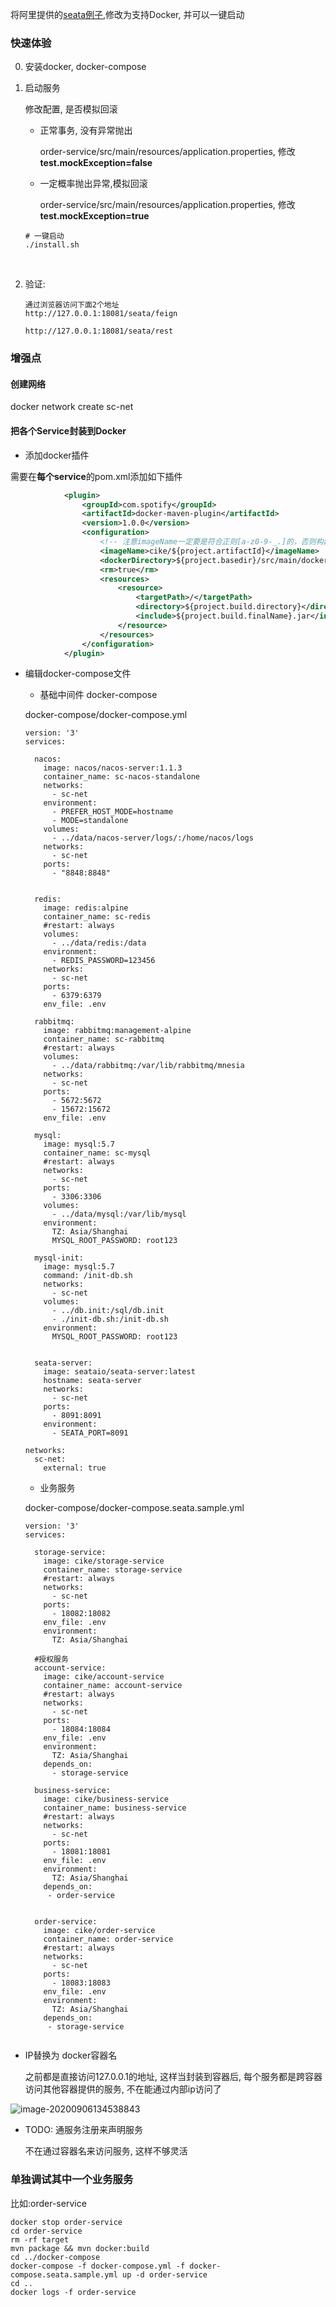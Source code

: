 将阿里提供的[seata例子](https://github.com/alibaba/spring-cloud-alibaba/tree/master/spring-cloud-alibaba-examples/seata-example),修改为支持Docker, 并可以一键启动



### 快速体验

0. 安装docker, docker-compose



1. 启动服务

    修改配置, 是否模拟回滚

    * 正常事务, 没有异常抛出

       order-service/src/main/resources/application.properties, 修改**test.mockException=false**

    * 一定概率抛出异常,模拟回滚

       order-service/src/main/resources/application.properties, 修改**test.mockException=true**

    ```
    # 一键启动
    ./install.sh
    ```

    ​		

2. 验证:

   ```shell
   通过浏览器访问下面2个地址
   http://127.0.0.1:18081/seata/feign
   
   http://127.0.0.1:18081/seata/rest
   ```






### 增强点

#### 创建网络

docker network create sc-net



#### 把各个Service封装到Docker

* 添加docker插件

需要在**每个service**的pom.xml添加如下插件

```xml
            <plugin>
                <groupId>com.spotify</groupId>
                <artifactId>docker-maven-plugin</artifactId>
                <version>1.0.0</version>
                <configuration>
                    <!-- 注意imageName一定要是符合正则[a-z0-9-_.]的，否则构建不会成功 -->
                    <imageName>cike/${project.artifactId}</imageName>
                    <dockerDirectory>${project.basedir}/src/main/docker</dockerDirectory>
                    <rm>true</rm>
                    <resources>
                        <resource>
                            <targetPath>/</targetPath>
                            <directory>${project.build.directory}</directory>
                            <include>${project.build.finalName}.jar</include>
                        </resource>
                    </resources>
                </configuration>
            </plugin>
```



* 编辑docker-compose文件

  * 基础中间件 docker-compose

  docker-compose/docker-compose.yml

  ```
  version: '3'
  services:
  
    nacos:
      image: nacos/nacos-server:1.1.3
      container_name: sc-nacos-standalone
      networks:
        - sc-net
      environment:
        - PREFER_HOST_MODE=hostname
        - MODE=standalone
      volumes:
        - ../data/nacos-server/logs/:/home/nacos/logs
      networks:
        - sc-net
      ports:
        - "8848:8848"
  
  
    redis: 
      image: redis:alpine
      container_name: sc-redis
      #restart: always
      volumes:
        - ../data/redis:/data
      environment:
        - REDIS_PASSWORD=123456
      networks:
        - sc-net
      ports:
        - 6379:6379
      env_file: .env
  
    rabbitmq:
      image: rabbitmq:management-alpine
      container_name: sc-rabbitmq
      #restart: always
      volumes:
        - ../data/rabbitmq:/var/lib/rabbitmq/mnesia
      networks:
        - sc-net
      ports:
        - 5672:5672
        - 15672:15672
      env_file: .env
  
    mysql:
      image: mysql:5.7
      container_name: sc-mysql
      #restart: always
      networks:
        - sc-net
      ports:
        - 3306:3306
      volumes:
        - ../data/mysql:/var/lib/mysql
      environment:
        TZ: Asia/Shanghai
        MYSQL_ROOT_PASSWORD: root123
  
    mysql-init:
      image: mysql:5.7
      command: /init-db.sh
      networks:
        - sc-net
      volumes:
        - ../db.init:/sql/db.init
        - ./init-db.sh:/init-db.sh
      environment:
        MYSQL_ROOT_PASSWORD: root123
  
  
    seata-server:
      image: seataio/seata-server:latest
      hostname: seata-server
      networks:
        - sc-net
      ports:
        - 8091:8091
      environment:
        - SEATA_PORT=8091
  
  networks:
    sc-net:
      external: true
  
  ```

  

  * 业务服务

  docker-compose/docker-compose.seata.sample.yml

  ```
  version: '3'
  services:
  
    storage-service:
      image: cike/storage-service
      container_name: storage-service
      #restart: always
      networks:
        - sc-net
      ports:
        - 18082:18082
      env_file: .env
      environment:
        TZ: Asia/Shanghai
  
    #授权服务
    account-service:
      image: cike/account-service
      container_name: account-service
      #restart: always
      networks:
        - sc-net
      ports:
        - 18084:18084
      env_file: .env
      environment:
        TZ: Asia/Shanghai
      depends_on:
        - storage-service
  
    business-service:
      image: cike/business-service
      container_name: business-service
      #restart: always
      networks:
        - sc-net
      ports:
        - 18081:18081
      env_file: .env
      environment:
        TZ: Asia/Shanghai
      depends_on:
       - order-service
  
      
    order-service:
      image: cike/order-service
      container_name: order-service
      #restart: always
      networks:
        - sc-net
      ports:
        - 18083:18083
      env_file: .env
      environment:
        TZ: Asia/Shanghai
      depends_on:
       - storage-service
  
  
  ```

  

* IP替换为 docker容器名

  之前都是直接访问127.0.0.1的地址, 这样当封装到容器后, 每个服务都是跨容器访问其他容器提供的服务, 不在能通过内部ip访问了


![image-20200906134538843](https://tva1.sinaimg.cn/large/007S8ZIlly1gigvqhz7o8j327w0ben0e.jpg)



* TODO:  通服务注册来声明服务

  不在通过容器名来访问服务, 这样不够灵活



### 单独调试其中一个业务服务

比如:order-service


``` shell
docker stop order-service
cd order-service
rm -rf target
mvn package && mvn docker:build
cd ../docker-compose 
docker-compose -f docker-compose.yml -f docker-compose.seata.sample.yml up -d order-service
cd ..
docker logs -f order-service
```

 

 
